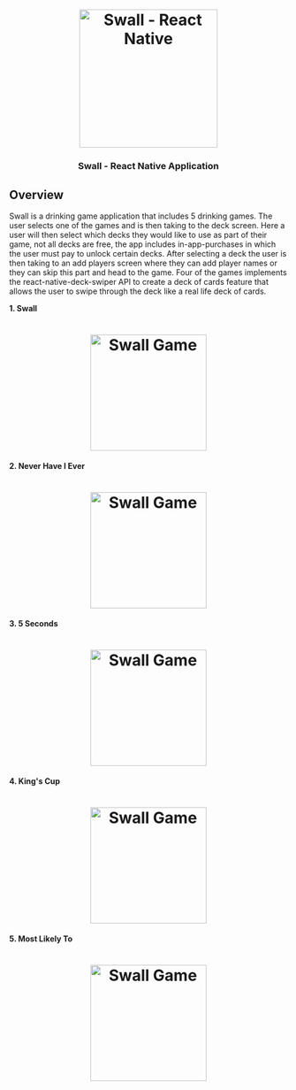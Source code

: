 <h1 align="center">
<img
		width="250"
		alt="Swall - React Native"
		src="https://github.com/RKC105/SwallProject/blob/master/screenshots/SplashScreen.png">
</h1>
<h3 align="center">
	Swall - React Native Application
</h3>

## Overview
Swall is a drinking game application that includes 5 drinking games. The user selects one of the games and is then taking to the deck screen. Here a user will then select which decks they would like to use as part of their game, not all decks are free, the app includes in-app-purchases in which the user must pay to unlock certain decks. After selecting a deck the user is then taking to an add players screen where they can add player names or they can skip this part and head to the game. Four of the games implements the react-native-deck-swiper API to create a deck of cards feature that allows the user to swipe through the deck like a real life deck of cards. 

**1. Swall**
<h1 align="center">
<img width="210" alt="Swall Game"src="https://github.com/RKC105/Swall/blob/main/screenshots/swallGame.gif">
</h1>

**2. Never Have I Ever**
<h1 align="center">
<img width="210" alt="Swall Game"src="https://github.com/RKC105/Swall/blob/main/screenshots/neverEverGame.gif">
</h1>

**3. 5 Seconds**
<h1 align="center">
<img width="210" alt="Swall Game"src="https://github.com/RKC105/Swall/blob/main/screenshots/fiveSceondsGame.gif">
</h1>

**4. King's Cup**
<h1 align="center">
<img width="210" alt="Swall Game"src="https://github.com/RKC105/Swall/blob/main/screenshots/kingsGame.gif">
</h1>

**5. Most Likely To**
<h1 align="center">
<img width="210" alt="Swall Game"src="https://github.com/RKC105/Swall/blob/main/screenshots/mostLikelyGame.gif">
</h1>
